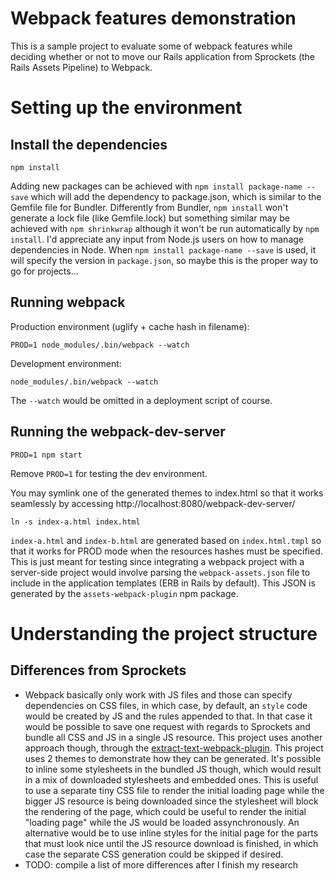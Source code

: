 # Webpack features demonstration

This is a sample project to evaluate some of webpack features while deciding whether or not to move
our Rails application from Sprockets (the Rails Assets Pipeline) to Webpack.

# Setting up the environment

## Install the dependencies

    npm install

Adding new packages can be achieved with `npm install package-name --save` which will add the
dependency to package.json, which is similar to the Gemfile file for Bundler. Differently from
Bundler, `npm install` won't generate a lock file (like Gemfile.lock) but something similar may
be achieved with `npm shrinkwrap` although it won't be run automatically by `npm install`. I'd
appreciate any input from Node.js users on how to manage dependencies in Node. When
`npm install package-name --save` is used, it will specify the version in `package.json`, so
maybe this is the proper way to go for projects...

## Running webpack

Production environment (uglify + cache hash in filename):

    PROD=1 node_modules/.bin/webpack --watch

Development environment:

    node_modules/.bin/webpack --watch

The `--watch` would be omitted in a deployment script of course.

## Running the webpack-dev-server

    PROD=1 npm start

Remove `PROD=1` for testing the dev environment.

You may symlink one of the generated themes to index.html so that it works seamlessly by accessing
http://localhost:8080/webpack-dev-server/

    ln -s index-a.html index.html

`index-a.html` and `index-b.html` are generated based on `index.html.tmpl` so that it works for
PROD mode when the resources hashes must be specified. This is just meant for testing since
integrating a webpack project with a server-side project would involve parsing the
`webpack-assets.json` file to include in the application templates (ERB in Rails by default).
This JSON is generated by the `assets-webpack-plugin` npm package.

# Understanding the project structure

## Differences from Sprockets

- Webpack basically only work with JS files and those can specify dependencies on CSS files,
in which case, by default, an `style` code would be created by JS and the rules appended to that.
In that case it would be possible to save one request with regards to Sprockets and bundle all CSS
and JS in a single JS resource. This project uses another approach though, through the
[extract-text-webpack-plugin](https://webpack.github.io/docs/stylesheets.html). This project uses
2 themes to demonstrate how they can be generated. It's possible to inline some stylesheets in the
bundled JS though, which would result in a mix of downloaded stylesheets and embedded ones. This is
useful to use a separate tiny CSS file to render the initial loading page while the bigger JS
resource is being downloaded since the stylesheet will block the rendering of the page, which could
be useful to render the initial "loading page" while the JS would be loaded assynchronously. An
alternative would be to use inline styles for the initial page for the parts that must look nice
until the JS resource download is finished, in which case the separate CSS generation could be
skipped if desired.
- TODO: compile a list of more differences after I finish my research
